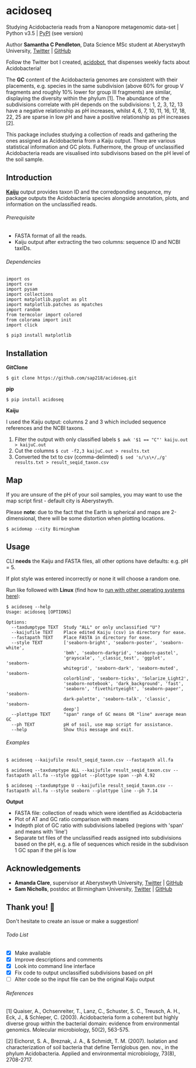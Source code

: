 # acidoseq

Studying Acidobacteria reads from a Nanopore metagenomic data-set | Python v3.5 | [PyPI](https://pypi.org/project/acidoseq/) (see version)

Author __Samantha C Pendleton__, Data Science MSc student at Aberystwyth University, [Twitter](https://twitter.com/sap218) | [GitHub](https://github.com/sap218)

Follow the Twitter bot I created, [acidobot](https://twitter.com/acido_bot), that dispenses weekly facts about Acidobacteria!

The **GC** content of the Acidobacteria genomes are consistent with their placements, e.g. species in the same subdivision (above 60\% for group V fragments and roughly 10\% lower for group III fragments) are similar, displaying the diversity within the phylum [1].
The abundance of the subdivisions correlate with pH depends on the subdivisions: 1, 2, 3, 12, 13 have a negative relationship as pH increases, whilst 4, 6, 7, 10, 11, 16, 17, 18, 22, 25 are sparse in low pH and have a positive relationship as pH increases [2].

This package includes studying a collection of reads and gathering the ones assigned as Acidobacteria from a Kaiju output. There are various statistical information and GC plots. Futhermore, the group of unclassified Acidobacteria reads are visualised into subdivisons based on the pH level of the soil sample.

## Introduction
[**Kaiju**](http://kaiju.binf.ku.dk) output provides taxon ID and the corredponding sequence, my package outputs the Acidobacteria species alongside annotation, plots, and information on the unclassified reads.

###### Prerequisite
* FASTA format of all the reads.
* Kaiju output after extracting the two columns: sequence ID and NCBI taxIDs.

###### Dependencies
```
import os
import csv                                                                                                        
import pysam  
import collections
import matplotlib.pyplot as plt
import matplotlib.patches as mpatches
import random
from termcolor import colored
from colorama import init 
import click
```

`$ pip3 install matplotlib`

## Installation

**GitClone**

`$ git clone https://github.com/sap218/acidoseq.git`

**pip**

`$ pip install acidoseq`

**Kaiju**

I used the Kaiju output: columns 2 and 3 which included sequence references and the NCBI taxons.

1. Filter the output with only classified labels	`$ awk '$1 == "C"' kaiju.out > kaijuC.out`
2. Cut the columns					`$ cut -f2,3 kaijuC.out > results.txt`
3. Converted the txt to csv (comma-delimted)		`$ sed 's/\s\+/,/g' results.txt > result_seqid_taxon.csv`

## Map
If you are unsure of the pH of your soil samples, you may want to use the map script first - default city is Aberystwyth.

Please **note**: due to the fact that the Earth is spherical and maps are 2-dimensional, there will be some distortion when plotting locations.

`$ acidomap --city Birmingham`

## Usage
CLI **needs** the Kaiju and FASTA files, all other options have defaults: e.g. pH = 5.

If plot style was entered incorrectly or none it will choose a random one.

Run like followed with **Linux** (find how to [run with other operating systems here](https://en.wikibooks.org/wiki/Python_Programming/Creating_Python_Programs)):

```
$ acidoseq --help
Usage: acidoseq [OPTIONS]

Options:
  --taxdumptype TEXT  Study "ALL" or only unclassified "U"?
  --kaijufile TEXT    Place edited Kaiju (csv) in directory for ease.
  --fastapath TEXT    Place FASTA in directory for ease.
  --style TEXT        ['seaborn-bright', 'seaborn-poster', 'seaborn-white',
                      'bmh', 'seaborn-darkgrid', 'seaborn-pastel',
                      'grayscale', '_classic_test', 'ggplot', 'seaborn-
                      whitegrid', 'seaborn-dark', 'seaborn-muted', 'seaborn-
                      colorblind', 'seaborn-ticks', 'Solarize_Light2',
                      'seaborn-notebook', 'dark_background', 'fast',
                      'seaborn', 'fivethirtyeight', 'seaborn-paper', 'seaborn-
                      dark-palette', 'seaborn-talk', 'classic', 'seaborn-
                      deep']
  --plottype TEXT     "span" range of GC means OR "line" average mean GC
  --ph TEXT           pH of soil, use map script for assistance.
  --help              Show this message and exit.
```

###### Examples

`$ acidoseq --kaijufile result_seqid_taxon.csv --fastapath all.fa`

`$ acidoseq --taxdumptype ALL --kaijufile result_seqid_taxon.csv --fastapath all.fa --style ggplot --plottype span --ph 4.92`

`$ acidoseq --taxdumptype U --kaijufile result_seqid_taxon.csv --fastapath all.fa --style seaborn --plottype line --ph 7.14`

**Output**
* FASTA file: collection of reads which were identified as Acidobacteria
* Plot of AT and GC ratio comparison with means 
* Indepth plot of GC ratio with subdivisions labelled (regions with 'span' and means with 'line')
* Separate txt files of the unclassified reads assigned into subdivisions based on the pH, e.g. a file of sequences which reside in the subdivison 1 GC span if the pH is low

## Acknowledgements
* **Amanda Clare**, supervisor at Aberystwyth University, [Twitter](https://twitter.com/afcaber) | [GitHub](https://github.com/amandaclare)
* **Sam Nicholls**, postdoc at Birmingham University, [Twitter](https://twitter.com/samstudio8) | [GitHub](https://github.com/SamStudio8)

## Thank you! :seedling:

Don't hesitate to create an issue or make a suggestion!

###### Todo List
- [x] Make available
- [x] Improve descriptions and comments
- [x] Look into command line interface
- [x] Fix code to output unclassified subdivisions based on pH
- [ ] Alter code so the input file can be the original Kaiju output

###### References
[1] Quaiser, A., Ochsenreiter, T., Lanz, C., Schuster, S. C., Treusch, A. H., Eck, J., & Schleper, C. (2003). Acidobacteria form a coherent but highly diverse group within the bacterial domain: evidence from environmental genomics. Molecular microbiology, 50(2), 563-575.

[2] Eichorst, S. A., Breznak, J. A., & Schmidt, T. M. (2007). Isolation and characterization of soil bacteria that define Terriglobus gen. nov., in the phylum Acidobacteria. Applied and environmental microbiology, 73(8), 2708-2717.
